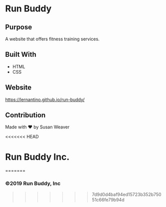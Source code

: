 # Run Buddy

## Purpose
A website that offers fitness training services.

## Built With
* HTML
* CSS

## Website
https://lernantino.github.io/run-buddy/

## Contribution
Made with ❤️ by Susan Weaver

<<<<<<< HEAD
# Run Buddy Inc.
=======
### ©️2019 Run Buddy, Inc
>>>>>>> 7d9d0d4baf94ed15723b352b75051c66fe79b94d
